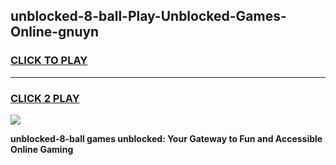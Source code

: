
## unblocked-8-ball-Play-Unblocked-Games-Online-gnuyn
<h3>
<a href="https://premium76.site?title=unblocked-8-ball&ref=25A">CLICK TO PLAY</a></h3>
<hr>

<h3>
<a href="https://premium76.site?title=unblocked-8-ball&ref=25A">CLICK 2 PLAY</a>
  
</h3>

<a href="https://premium76.site?title=unblocked-8-ball&ref=25A"><img src="https://clearcache.store/games.png"></a>


**unblocked-8-ball games unblocked: Your Gateway to Fun and Accessible Online Gaming**
